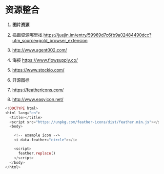 # 资源整合

1. **图片资源**

  1. 插画资源哪里找 <https://juejin.im/entry/59969d7c6fb9a02484490dcc?utm_source=gold_browser_extension>
  2. <http://www.agent002.com/>
  3. 海报 <https://www.flowsupply.co/>
  4. <https://www.stockio.com/>

2. 开源图标

  1. <https://feathericons.com/>
  2. <http://www.easyicon.net/>

```php
<!DOCTYPE html>
<html lang="en">
  <title></title>
  <script src="https://unpkg.com/feather-icons/dist/feather.min.js"></script>
  <body>

    <!-- example icon -->
    <i data-feather="circle"></i>

    <script>
      feather.replace()
    </script>
  </body>
</html>
```

